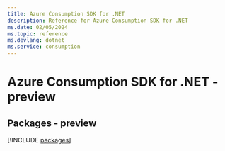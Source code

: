```yaml
---
title: Azure Consumption SDK for .NET
description: Reference for Azure Consumption SDK for .NET
ms.date: 02/05/2024
ms.topic: reference
ms.devlang: dotnet
ms.service: consumption
---
```

# Azure Consumption SDK for .NET - preview
## Packages - preview
[!INCLUDE [packages](consumption-index.md)]